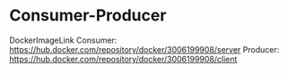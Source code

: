 # Consumer-Producer
DockerImageLink
Consumer: https://hub.docker.com/repository/docker/3006199908/server
Producer: https://hub.docker.com/repository/docker/3006199908/client
